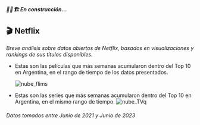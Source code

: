 ##### 🚧👷🏗   En construcción... 
## 🎬 Netflix

_Breve análisis sobre datos abiertos de Netflix, basados en visualizaciones y rankings de sus títulos disponibles._

* Estas son las películas que más semanas acumularon dentro del Top 10 en Argentina, en el rango de tiempo de los datos presentados.

  ![nube_flims](https://github.com/marcosbutti/Netflix/assets/113639622/4e977959-5806-4b53-b6da-53e5e6d6b9db)

* Estas son las series que más semanas acumularon dentro del Top 10 en Argentina, en el mismo rango de tiempo. 
![nube_TVq](https://github.com/marcosbutti/Netflix/assets/113639622/4a4986e6-b13e-44fd-a8db-a5c6891f5ca2)
######    Datos tomados entre Junio de 2021 y Junio de 2023 
